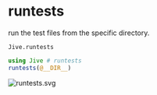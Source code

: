 # runtests

run the test files from the specific directory.

```@docs
Jive.runtests
```

```julia
using Jive # runtests
runtests(@__DIR__)
```
![runtests.svg](https://wookay.github.io/docs/Jive.jl/assets/jive/runtests.svg)
